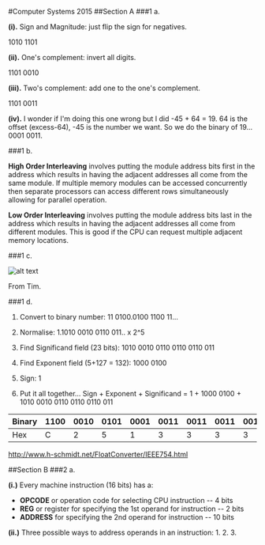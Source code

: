 #Computer Systems 2015
##Section A
###1 a.

**(i).** Sign and Magnitude: just flip the sign for negatives.

1010 1101

**(ii).** One's complement: invert all digits.

1101 0010

**(iii).**  Two's complement: add one to the one's complement.

1101 0011

**(iv).** I wonder if I'm doing this one wrong but I did -45 + 64 = 19.
64 is the offset (excess-64), -45 is the number we want.
So we do the binary of 19... 0001 0011.

###1 b.

**High Order Interleaving** involves putting the module address bits first in the address
which results in having the adjacent addresses all come from the same module. If multiple memory
modules can be accessed concurrently then separate processors can access different rows simultaneously
allowing for parallel operation.

**Low Order Interleaving** involves putting the module address bits last in the address which results
in having the adjacent addresses all come from different modules.  This is good if the CPU can request
multiple adjacent memory locations.

###1 c.

![alt text](http://hyperphysics.phy-astr.gsu.edu/hbase/electronic/ietron/nor2.gif "Logo Title Text 1")

From Tim.

###1 d.

1. Convert to binary number: 11 0100.0100 1100 11...

2. Normalise: 1.1010 0010 0110 011.. x 2^5

3. Find Significand field (23 bits): 1010 0010 0110 0110 0110 011

4. Find Exponent field (5+127 = 132): 1000 0100

5. Sign: 1 

6. Put it all together... Sign + Exponent + Significand = 1 + 1000 0100 + 1010 0010 0110 0110 0110 011

| Binary | 1100 | 0010 | 0101 | 0001 | 0011 | 0011 | 0011 |0011 |
|--------|------|------|------|------|------|------|------|-----|
| Hex    | C    | 2    | 5    | 1    | 3    | 3    | 3    | 3   |

http://www.h-schmidt.net/FloatConverter/IEEE754.html

##Section B
###2 a.

**(i.)** Every machine instruction (16 bits) has a:
* **OPCODE** or operation code for selecting CPU instruction -- 4 bits
* **REG** or register for specifying the 1st operand for instruction -- 2 bits
* **ADDRESS** for specifying the 2nd operand for instruction -- 10 bits

**(ii.)** Three possible ways to address operands in an instruction:
1. 
2. 
3. 

